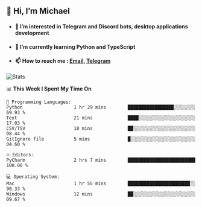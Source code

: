 ## 👋 Hi, I’m Michael
- #### 👀 I’m interested in Telegram and Discord bots, desktop applications development
- #### 🌱 I’m currently learning Python and TypeScript
- #### 📫 How to reach me : [Email](mailto:misha@kurapov.ru), [Telegram](https://t.me/mkurapov)

![Stats](https://github-readme-stats.vercel.app/api?username=krpff&show_icons=true&theme=github_dark&hide_border=true&hide=issues&count_private=true&layout=compact)


<!--START_SECTION:waka-->
📊 **This Week I Spent My Time On** 

```text
💬 Programming Languages: 
Python                   1 hr 29 mins        █████████████████░░░░░░░░   69.93 % 
Text                     21 mins             ████░░░░░░░░░░░░░░░░░░░░░   17.03 % 
CSV/TSV                  10 mins             ██░░░░░░░░░░░░░░░░░░░░░░░   08.44 % 
GitIgnore file           5 mins              █░░░░░░░░░░░░░░░░░░░░░░░░   04.60 % 

🔥 Editors: 
PyCharm                  2 hrs 7 mins        █████████████████████████   100.00 % 

💻 Operating System: 
Mac                      1 hr 55 mins        ███████████████████████░░   90.33 % 
Windows                  12 mins             ██░░░░░░░░░░░░░░░░░░░░░░░   09.67 % 
```


<!--END_SECTION:waka-->
